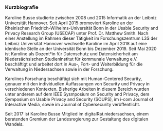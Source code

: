### Kurzbiografie

Karoline Busse studierte zwischen 2008 und 2015 Informatik an der
Leibniz Universität Hannover. Seit April 2015 promoviert Karoline an der
Rheinischen Friedrich-Wilhelms-Universität Bonn in der Usable Security
and Privacy Research Group (USECAP) unter Prof. Dr. Matthew Smith. Nach
einer Anstellung im Rahmen dieser Tätigkeit im Forschungszentrum L3S der
Leibniz Universität Hannover wechselte Karoline im April 2018 auf eine
identische Stelle an der Universität Bonn bis Dezember 2019. Seit Mai 2020 
ist Karoline als Dozent\*in für Datenschutz und Datensicherheit am 
Niedersächsischen Studieninstitut für kommunale Verwaltung e.V. beschäftigt
und arbeitet dort in Aus-, Fort- und Weiterbildung für die Verwaltung 
in Niedersachsen sowie in der Forschung.

Karolines Forschung beschäftigt sich mit Human-Centered Security,
genauer mit den individuellen Auffassungen von Security und Privacy in
verschiedenen Kontexten. Bisherige Arbeiten in diesem Bereich wurden
unter anderem auf dem IEEE Sysmposium on Security and Privacy, dem
Symposium on Usable Privacy and Security (SOUPS), im i-com Journal
of Interactive Media, sowie im Journal of Cybersecurity veröffentlicht.

Seit 2017 ist Karoline Busse Mitglied im digitalRat.niedersachsen, einem
beratenden Gremium der Landesregierung zur Gestaltung des digitalen Wandels.

